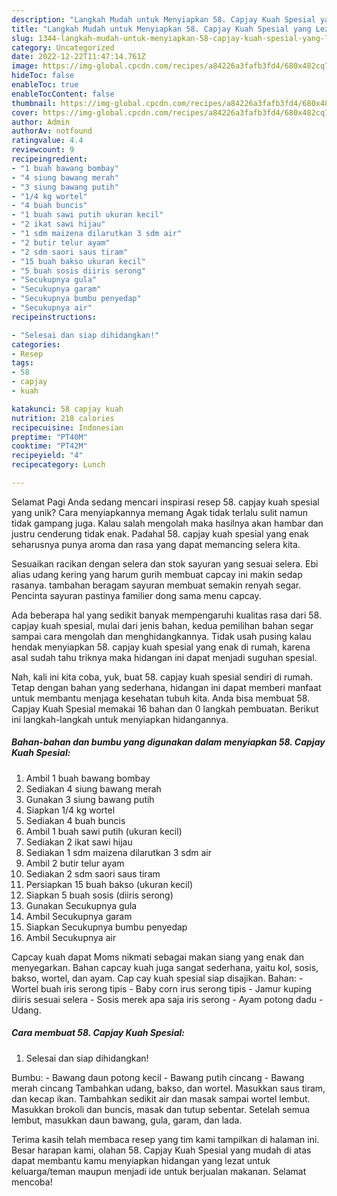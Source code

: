 ```yaml
---
description: "Langkah Mudah untuk Menyiapkan 58. Capjay Kuah Spesial yang Lezat Sekali, Lezat"
title: "Langkah Mudah untuk Menyiapkan 58. Capjay Kuah Spesial yang Lezat Sekali, Lezat"
slug: 1344-langkah-mudah-untuk-menyiapkan-58-capjay-kuah-spesial-yang-lezat-sekali-lezat
category: Uncategorized
date: 2022-12-22T11:47:14.761Z
image: https://img-global.cpcdn.com/recipes/a84226a3fafb3fd4/680x482cq70/58-capjay-kuah-spesial-foto-resep-utama.jpg
hideToc: false
enableToc: true
enableTocContent: false
thumbnail: https://img-global.cpcdn.com/recipes/a84226a3fafb3fd4/680x482cq70/58-capjay-kuah-spesial-foto-resep-utama.jpg
cover: https://img-global.cpcdn.com/recipes/a84226a3fafb3fd4/680x482cq70/58-capjay-kuah-spesial-foto-resep-utama.jpg
author: Admin
authorAv: notfound
ratingvalue: 4.4
reviewcount: 9
recipeingredient:
- "1 buah bawang bombay"
- "4 siung bawang merah"
- "3 siung bawang putih"
- "1/4 kg wortel"
- "4 buah buncis"
- "1 buah sawi putih ukuran kecil"
- "2 ikat sawi hijau"
- "1 sdm maizena dilarutkan 3 sdm air"
- "2 butir telur ayam"
- "2 sdm saori saus tiram"
- "15 buah bakso ukuran kecil"
- "5 buah sosis diiris serong"
- "Secukupnya gula"
- "Secukupnya garam"
- "Secukupnya bumbu penyedap"
- "Secukupnya air"
recipeinstructions:

- "Selesai dan siap dihidangkan!"
categories:
- Resep
tags:
- 58
- capjay
- kuah

katakunci: 58 capjay kuah 
nutrition: 218 calories
recipecuisine: Indonesian
preptime: "PT40M"
cooktime: "PT42M"
recipeyield: "4"
recipecategory: Lunch

---
```



Selamat Pagi Anda sedang mencari inspirasi resep 58. capjay kuah spesial yang unik? Cara menyiapkannya memang Agak tidak terlalu sulit namun tidak gampang juga. Kalau salah mengolah maka hasilnya akan hambar dan justru cenderung tidak enak. Padahal 58. capjay kuah spesial yang enak seharusnya punya aroma dan rasa yang dapat memancing selera kita.


Sesuaikan racikan dengan selera dan stok sayuran yang sesuai selera. Ebi alias udang kering yang harum gurih membuat capcay ini makin sedap rasanya. tambahan beragam sayuran membuat semakin renyah segar. Pencinta sayuran pastinya familier dong sama menu capcay.

Ada beberapa hal yang sedikit banyak mempengaruhi kualitas rasa dari 58. capjay kuah spesial, mulai dari jenis bahan, kedua pemilihan bahan segar sampai cara mengolah dan menghidangkannya. Tidak usah pusing kalau hendak menyiapkan 58. capjay kuah spesial yang enak di rumah, karena asal sudah tahu triknya maka hidangan ini dapat menjadi suguhan spesial.


Nah, kali ini kita coba, yuk, buat 58. capjay kuah spesial sendiri di rumah. Tetap dengan bahan yang sederhana, hidangan ini dapat memberi manfaat untuk membantu menjaga kesehatan tubuh kita. Anda bisa membuat 58. Capjay Kuah Spesial memakai 16 bahan dan 0 langkah pembuatan. Berikut ini langkah-langkah untuk menyiapkan hidangannya.

<!--inarticleads1-->

##### Bahan-bahan dan bumbu yang digunakan dalam menyiapkan 58. Capjay Kuah Spesial:

1. Ambil 1 buah bawang bombay
1. Sediakan 4 siung bawang merah
1. Gunakan 3 siung bawang putih
1. Siapkan 1/4 kg wortel
1. Sediakan 4 buah buncis
1. Ambil 1 buah sawi putih (ukuran kecil)
1. Sediakan 2 ikat sawi hijau
1. Sediakan 1 sdm maizena dilarutkan 3 sdm air
1. Ambil 2 butir telur ayam
1. Sediakan 2 sdm saori saus tiram
1. Persiapkan 15 buah bakso (ukuran kecil)
1. Siapkan 5 buah sosis (diiris serong)
1. Gunakan Secukupnya gula
1. Ambil Secukupnya garam
1. Siapkan Secukupnya bumbu penyedap
1. Ambil Secukupnya air


Capcay kuah dapat Moms nikmati sebagai makan siang yang enak dan menyegarkan. Bahan capcay kuah juga sangat sederhana, yaitu kol, sosis, bakso, wortel, dan ayam. Cap cay kuah spesial siap disajikan. Bahan: - Wortel buah iris serong tipis - Baby corn irus serong tipis - Jamur kuping diiris sesuai selera - Sosis merek apa saja iris serong - Ayam potong dadu - Udang. 

<!--inarticleads2-->

##### Cara membuat 58. Capjay Kuah Spesial:


1. Selesai dan siap dihidangkan!

Bumbu: - Bawang daun potong kecil - Bawang putih cincang - Bawang merah cincang Tambahkan udang, bakso, dan wortel. Masukkan saus tiram, dan kecap ikan. Tambahkan sedikit air dan masak sampai wortel lembut. Masukkan brokoli dan buncis, masak dan tutup sebentar. Setelah semua lembut, masukkan daun bawang, gula, garam, dan lada. 

Terima kasih telah membaca resep yang tim kami tampilkan di halaman ini. Besar harapan kami, olahan 58. Capjay Kuah Spesial yang mudah di atas dapat membantu kamu menyiapkan hidangan yang lezat untuk keluarga/teman maupun menjadi ide untuk berjualan makanan. Selamat mencoba!
